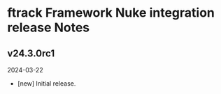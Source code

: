 # ftrack Framework Nuke integration release Notes

## v24.3.0rc1
2024-03-22

* [new] Initial release.
